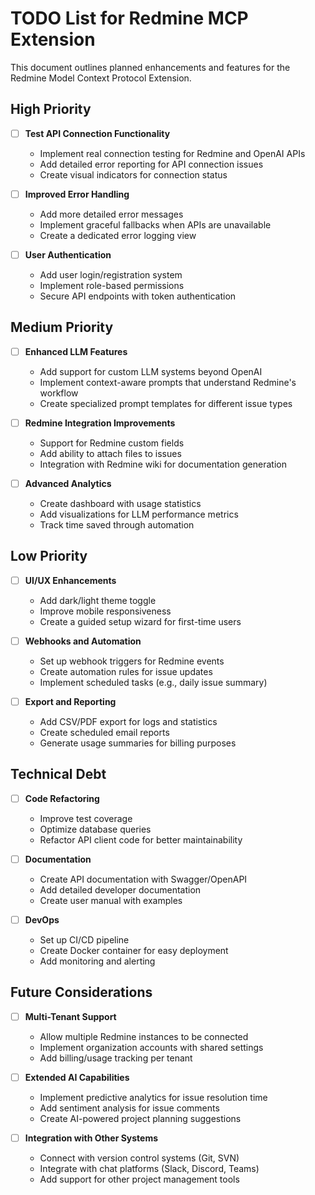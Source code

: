# TODO List for Redmine MCP Extension

This document outlines planned enhancements and features for the Redmine Model Context Protocol Extension.

## High Priority

- [ ] **Test API Connection Functionality**
  - Implement real connection testing for Redmine and OpenAI APIs
  - Add detailed error reporting for API connection issues
  - Create visual indicators for connection status

- [ ] **Improved Error Handling**
  - Add more detailed error messages
  - Implement graceful fallbacks when APIs are unavailable
  - Create a dedicated error logging view

- [ ] **User Authentication**
  - Add user login/registration system
  - Implement role-based permissions
  - Secure API endpoints with token authentication

## Medium Priority

- [ ] **Enhanced LLM Features**
  - Add support for custom LLM systems beyond OpenAI
  - Implement context-aware prompts that understand Redmine's workflow
  - Create specialized prompt templates for different issue types

- [ ] **Redmine Integration Improvements**
  - Support for Redmine custom fields
  - Add ability to attach files to issues
  - Integration with Redmine wiki for documentation generation

- [ ] **Advanced Analytics**
  - Create dashboard with usage statistics
  - Add visualizations for LLM performance metrics
  - Track time saved through automation

## Low Priority

- [ ] **UI/UX Enhancements**
  - Add dark/light theme toggle
  - Improve mobile responsiveness
  - Create a guided setup wizard for first-time users

- [ ] **Webhooks and Automation**
  - Set up webhook triggers for Redmine events
  - Create automation rules for issue updates
  - Implement scheduled tasks (e.g., daily issue summary)

- [ ] **Export and Reporting**
  - Add CSV/PDF export for logs and statistics
  - Create scheduled email reports
  - Generate usage summaries for billing purposes

## Technical Debt

- [ ] **Code Refactoring**
  - Improve test coverage
  - Optimize database queries
  - Refactor API client code for better maintainability

- [ ] **Documentation**
  - Create API documentation with Swagger/OpenAPI
  - Add detailed developer documentation
  - Create user manual with examples

- [ ] **DevOps**
  - Set up CI/CD pipeline
  - Create Docker container for easy deployment
  - Add monitoring and alerting

## Future Considerations

- [ ] **Multi-Tenant Support**
  - Allow multiple Redmine instances to be connected
  - Implement organization accounts with shared settings
  - Add billing/usage tracking per tenant

- [ ] **Extended AI Capabilities**
  - Implement predictive analytics for issue resolution time
  - Add sentiment analysis for issue comments
  - Create AI-powered project planning suggestions

- [ ] **Integration with Other Systems**
  - Connect with version control systems (Git, SVN)
  - Integrate with chat platforms (Slack, Discord, Teams)
  - Add support for other project management tools